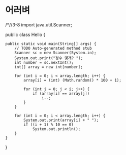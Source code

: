 # 어러벼
/*//3-8
import java.util.Scanner;

public class Hello {

	public static void main(String[] args) {
		// TODO Auto-generated method stub
		Scanner sc = new Scanner(System.in);
		System.out.print("정수 몇개? ");
		int number = sc.nextInt();
		int[] array = new int[number];

		for (int i = 0; i < array.length; i++) {
			array[i] = (int) (Math.random() * 100 + 1);

			for (int j = 0; j < i; j++) {
				if (array[i] == array[j])
					i--;
			}
		}

		for (int i = 0; i < array.length; i++) {
			System.out.print(array[i] + " ");
			if ((i + 1) % 10 == 0)
				System.out.println();
		}
	}

}
